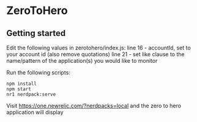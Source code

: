 # ZeroToHero

## Getting started

Edit the following values in zerotohero/index.js:
line 16 -  accountId, set to your account id (also remove quotations)
line 21 - set like clause to the name/pattern of the application(s) you would like to monitor

Run the following scripts:

```
npm install
npm start
nr1 nerdpack:serve
```

Visit https://one.newrelic.com/?nerdpacks=local and the zero to hero application will display

